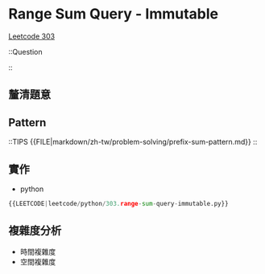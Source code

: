 # Range Sum Query - Immutable

[Leetcode 303](https://leetcode.com/problems/range-sum-query-immutable/description/)

::Question

::

## 釐清題意

## Pattern

::TIPS
{{FILE|markdown/zh-tw/problem-solving/prefix-sum-pattern.md}}
::

## 實作

- python

```python
{{LEETCODE|leetcode/python/303.range-sum-query-immutable.py}}
```

## 複雜度分析

- 時間複雜度
- 空間複雜度
